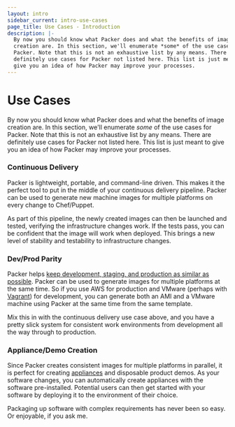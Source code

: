 ```yaml
---
layout: intro
sidebar_current: intro-use-cases
page_title: Use Cases - Introduction
description: |-
  By now you should know what Packer does and what the benefits of image
  creation are. In this section, we'll enumerate *some* of the use cases for
  Packer. Note that this is not an exhaustive list by any means. There are
  definitely use cases for Packer not listed here. This list is just meant to
  give you an idea of how Packer may improve your processes.
---
```


# Use Cases

By now you should know what Packer does and what the benefits of image creation
are. In this section, we'll enumerate *some* of the use cases for Packer. Note
that this is not an exhaustive list by any means. There are definitely use cases
for Packer not listed here. This list is just meant to give you an idea of how
Packer may improve your processes.

### Continuous Delivery

Packer is lightweight, portable, and command-line driven. This makes it the
perfect tool to put in the middle of your continuous delivery pipeline. Packer
can be used to generate new machine images for multiple platforms on every
change to Chef/Puppet.

As part of this pipeline, the newly created images can then be launched and
tested, verifying the infrastructure changes work. If the tests pass, you can be
confident that the image will work when deployed. This brings a new level of
stability and testability to infrastructure changes.

### Dev/Prod Parity

Packer helps [keep development, staging, and production as similar as
possible](http://www.12factor.net/dev-prod-parity). Packer can be used to
generate images for multiple platforms at the same time. So if you use AWS for
production and VMware (perhaps with [Vagrant](https://www.vagrantup.com)) for
development, you can generate both an AMI and a VMware machine using Packer at
the same time from the same template.

Mix this in with the continuous delivery use case above, and you have a pretty
slick system for consistent work environments from development all the way
through to production.

### Appliance/Demo Creation

Since Packer creates consistent images for multiple platforms in parallel, it is
perfect for creating
[appliances](https://en.wikipedia.org/wiki/Software_appliance) and disposable
product demos. As your software changes, you can automatically create appliances
with the software pre-installed. Potential users can then get started with your
software by deploying it to the environment of their choice.

Packaging up software with complex requirements has never been so easy. Or
enjoyable, if you ask me.

